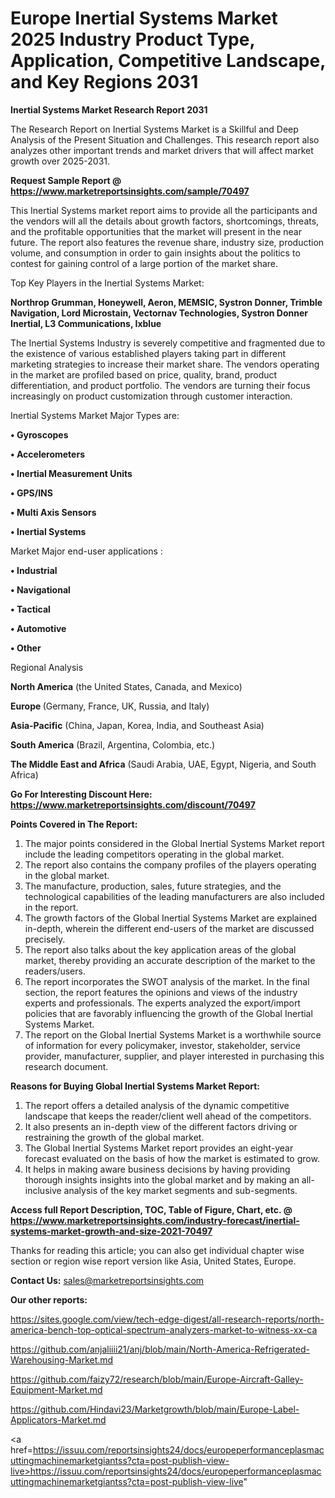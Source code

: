 # Europe Inertial Systems Market 2025 Industry Product Type, Application, Competitive Landscape, and Key Regions 2031

<strong>Inertial Systems Market Research Report 2031</strong>

The Research Report on Inertial Systems Market is a Skillful and Deep Analysis of the Present Situation and Challenges. This research report also analyzes other important trends and market drivers that will affect market growth over 2025-2031.

<strong>Request Sample Report @ <a href=https://www.marketreportsinsights.com/sample/70497>https://www.marketreportsinsights.com/sample/70497</a></strong>

This Inertial Systems market report aims to provide all the participants and the vendors will all the details about growth factors, shortcomings, threats, and the profitable opportunities that the market will present in the near future. The report also features the revenue share, industry size, production volume, and consumption in order to gain insights about the politics to contest for gaining control of a large portion of the market share.

Top Key Players in the Inertial Systems Market:

<strong>Northrop Grumman, Honeywell, Aeron, MEMSIC, Systron Donner, Trimble Navigation, Lord Microstain, Vectornav Technologies, Systron Donner Inertial, L3 Communications, Ixblue</strong>

The Inertial Systems Industry is severely competitive and fragmented due to the existence of various established players taking part in different marketing strategies to increase their market share. The vendors operating in the market are profiled based on price, quality, brand, product differentiation, and product portfolio. The vendors are turning their focus increasingly on product customization through customer interaction.

Inertial Systems Market Major Types are:

<strong>• Gyroscopes

• Accelerometers

• Inertial Measurement Units

• GPS/INS

• Multi Axis Sensors

• Inertial Systems</strong>

Market Major end-user applications :

<strong>• Industrial

• Navigational

• Tactical

• Automotive

• Other</strong>

Regional Analysis

</u><strong><b>North America</b></strong> (the United States, Canada, and Mexico)

<strong><b>Europe </b></strong>(Germany, France, UK, Russia, and Italy)

<strong><b>Asia-Pacific</b></strong> (China, Japan, Korea, India, and Southeast Asia)

<strong><b>South America</b></strong> (Brazil, Argentina, Colombia, etc.)

<strong><b>The Middle East and Africa</b></strong> (Saudi Arabia, UAE, Egypt, Nigeria, and South Africa)

<strong>Go For Interesting Discount Here: <a href=https://www.marketreportsinsights.com/discount/70497>https://www.marketreportsinsights.com/discount/70497</a></strong>

<strong>Points Covered in The Report:</strong>
<ol>
  <li>The major points considered in the Global Inertial Systems Market report include the leading competitors operating in the global market.</li>
  <li>The report also contains the company profiles of the players operating in the global market.</li>
  <li>The manufacture, production, sales, future strategies, and the technological capabilities of the leading manufacturers are also included in the report.</li>
  <li>The growth factors of the Global Inertial Systems Market are explained in-depth, wherein the different end-users of the market are discussed precisely.</li>
  <li>The report also talks about the key application areas of the global market, thereby providing an accurate description of the market to the readers/users.</li>
  <li>The report incorporates the SWOT analysis of the market. In the final section, the report features the opinions and views of the industry experts and professionals. The experts analyzed the export/import policies that are favorably influencing the growth of the Global Inertial Systems Market.</li>
  <li>The report on the Global Inertial Systems Market is a worthwhile source of information for every policymaker, investor, stakeholder, service provider, manufacturer, supplier, and player interested in purchasing this research document.</li>
</ol>
<strong>Reasons for Buying Global Inertial Systems Market Report:</strong>

<ol>
  <li>The report offers a detailed analysis of the dynamic competitive landscape that keeps the reader/client well ahead of the competitors.</li>
  <li>It also presents an in-depth view of the different factors driving or restraining the growth of the global market.</li>
  <li>The Global Inertial Systems Market report provides an eight-year forecast evaluated on the basis of how the market is estimated to grow.</li>
  <li>It helps in making aware business decisions by having providing thorough insights insights into the global market and by making an all-inclusive analysis of the key market segments and sub-segments.</li>
</ol>
<strong>Access full Report Description, TOC, Table of Figure, Chart, etc. @ <a href=https://www.marketreportsinsights.com/industry-forecast/inertial-systems-market-growth-and-size-2021-70497>https://www.marketreportsinsights.com/industry-forecast/inertial-systems-market-growth-and-size-2021-70497</a></strong>


Thanks for reading this article; you can also get individual chapter wise section or region wise report version like Asia, United States, Europe.

<strong>Contact Us:</strong>
sales@marketreportsinsights.com

<strong>Our other reports:</strong>

<a href=https://sites.google.com/view/tech-edge-digest/all-research-reports/north-america-bench-top-optical-spectrum-analyzers-market-to-witness-xx-ca>https://sites.google.com/view/tech-edge-digest/all-research-reports/north-america-bench-top-optical-spectrum-analyzers-market-to-witness-xx-ca</a>

<a href=https://github.com/anjaliiii21/anj/blob/main/North-America-Refrigerated-Warehousing-Market.md>https://github.com/anjaliiii21/anj/blob/main/North-America-Refrigerated-Warehousing-Market.md</a>

<a href=https://github.com/faizy72/research/blob/main/Europe-Aircraft-Galley-Equipment-Market.md>https://github.com/faizy72/research/blob/main/Europe-Aircraft-Galley-Equipment-Market.md</a>

<a href=https://github.com/Hindavi23/Marketgrowth/blob/main/Europe-Label-Applicators-Market.md>https://github.com/Hindavi23/Marketgrowth/blob/main/Europe-Label-Applicators-Market.md</a>

<a href=https://issuu.com/reportsinsights24/docs/europeperformanceplasmacuttingmachinemarketgiantss?cta=post-publish-view-live>https://issuu.com/reportsinsights24/docs/europeperformanceplasmacuttingmachinemarketgiantss?cta=post-publish-view-live</a>"
